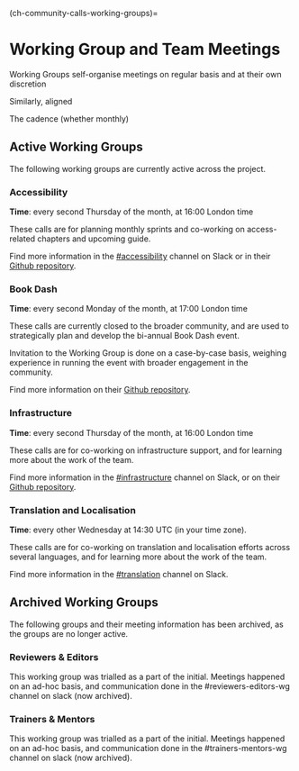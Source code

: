 (ch-community-calls-working-groups)=
# Working Group and Team Meetings

Working Groups self-organise meetings on regular basis and at their own discretion

Similarly, aligned 

The cadence (whether monthly)

## Active Working Groups

The following working groups are currently active across the project. 

### Accessibility

**Time**: every second Thursday of the month, at 16:00 London time

These calls are for planning monthly sprints and co-working on access-related chapters and upcoming guide. 

Find more information in the [#accessibility]() channel on Slack or in their [Github repository]().

### Book Dash 

**Time**: every second Monday of the month, at 17:00 London time

These calls are currently closed to the broader community, and are used to strategically plan and develop the bi-annual Book Dash event. 

Invitation to the Working Group is done on a case-by-case basis, weighing experience in running the event with broader engagement in the community.

Find more information on their [Github repository]().

### Infrastructure

**Time**: every second Thursday of the month, at 16:00 London time

These calls are for co-working on infrastructure support, and for learning more about the work of the team. 

Find more information in the [#infrastructure]() channel on Slack, or on their [Github repository]().

### Translation and Localisation

**Time**: every other Wednesday at 14:30 UTC (in your time zone). 

These calls are for co-working on translation and localisation efforts across several languages, and for learning more about the work of the team.

Find more information in the [#translation]() channel on Slack.

## Archived Working Groups

The following groups and their meeting information has been archived, as the groups are no longer active.

### Reviewers & Editors

This working group was trialled as a part of the initial. Meetings happened on an ad-hoc basis, and communication done in the #reviewers-editors-wg channel on slack (now archived). 

### Trainers & Mentors

This working group was trialled as a part of the initial. Meetings happened on an ad-hoc basis, and communication done in the #trainers-mentors-wg channel on slack (now archived). 
